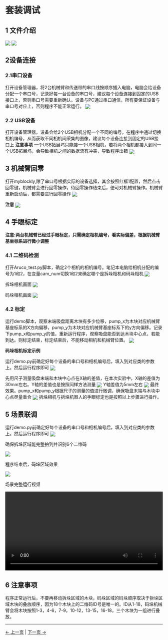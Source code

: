 # 套装调试
## 1 文件介绍
<img src =./resourse/7.png align = "center">

<img src =./resourse/8.png align = "center">

## 2设备连接
### 2.1串口设备
打开设备管理器，将2台机械臂和传送带的串口线按顺序插入电脑，电脑会给设备分配一个串口号，记录好每一台设备的串口号，建议每个设备连接到固定的USB接口上，否则串口号需要重新确认。设备与PC通过串口通信，所有要保证设备与串口号对应上，否则程序不能正常运行。
<img src =./resourse/9.png align = "center">

### 2.2 USB设备
打开设备管理器，设备会给2个USB相机分配一个不同的编号，在程序中通过切换相机编号，从而获取不同相机间采集的图像，建议每个设备连接到固定的USB接口上
**注意事项**
一个USB拓展坞只能接一个USB相机，若将两个相机都接入到同一个USB拓展坞，会导致相机之间的数据流有冲突，导致程序出错
<img src =./resourse/10.png align = "center">

## 3 机械臂回零
打开myblockly,除了串口号根据实际的设备选择，其余按照红框1配置，然后点击回零键，机械臂会进行回零操作，待回零操作结束后，便可对机械臂操作。机械臂重新启动后，都需要进行回零操作
<img src =./resourse/11.png align = "center">

**注意**
<img src =./resourse/12.png align = "center">

## 4 手眼标定
**注意:两台机械臂已经过手眼标定，只需确定相机编号，看实际偏差，根据机械臂基坐标系进行微小调整**
### 4.1 二维码检测
打开Aruco_test.py脚本，确定2个相机的相机编号。笔记本电脑给相机分配的编号为1和2，在变量cam_num切换1和2来确定哪个是拆垛相机和码垛相机
<img src =./resourse/14.png align = "center">

拆垛相机画面
<img src =./resourse/15.png align = "center">

码垛相机画面
<img src =./resourse/16.png align = "center">

### 4.2 标定
运行demo脚本，观察末端吸盘距离木块有多少位移，pump_x为木块对应机械臂基座标系的X方向偏移，pump_y为木块对应机械臂基座标系下的y方向偏移。记录下pump_x和pump_y的值，重新运行程序，观察吸盘能否到达木块中心点，若能到达。则标定结束，标定结束后，不能移动相机和机械臂位置。
<img src =./resourse/sorting_kit/zb.png align = "center">


**码垛相机标定示例**

运行demo.py前确定好每个设备的串口号和相机编号后，填入到对应类的参数上。然后运行程序即可
<img src =./resourse/27.png align = "center">

先用尺子测量吸盘末端和木块中心点在X轴的差值，在本次实验中，X轴的差值为30mm左右。Y轴的差值也是按照同样方法测量
<img src =./resourse/20.jpg align = "center">
Y轴差值为5mm左右
<img src =./resourse/24.jpg align = "center">
最终效果。pump_x和pump_y根据尺子的测量的值进行微调，确保吸盘末端与木块中心点尽量重合
<img src =./resourse/sorting_kit/handeye.png align = "center">
拆垛相机与拆垛机器人的手眼标定也是按照以上步骤进行操作。



## 5 场景联调

运行demo.py前确定好每个设备的串口号和相机编号后，填入到对应类的参数上。然后运行程序即可
<img src =./resourse/27.png align = "center">

确保拆垛区域能完整拍到并识别6个二维码

<img src =./resourse/15.png align = "center">

程序结束后，码垛区域效果

<img src =./resourse/28.jpg align = "center">


场景完整运行视频

<video id="my-video" class="video-js" controls preload="auto" width="100%"
poster="" data-setup='{"aspectRatio":"16:9"}'>
  <source src="https://static.elephantrobotics.com/wp-content/uploads/2023/11/%E5%A5%A5%E5%88%9B%E6%99%BA%E8%83%BD%E5%88%86%E6%A0%8B%E5%A5%97%E8%A3%857.mp4"></video>

## 6 注意事项
程序正常运行后，不要再移动拆垛区域的木块，码垛区域的码垛顺序取决于拆垛区域木块的叠放顺序，因为18个木块上的二维码ID号是唯一的。ID从1-18，码垛机械臂会将木块按照1-3，4-6，7-9，10-12，13-15，16-18，三个木块为一组进行叠放。

---
[← 上一页](./2.3-Software_Building.md) | [下一页 → ](./14-IssueFAQ/14-FAQ.md)